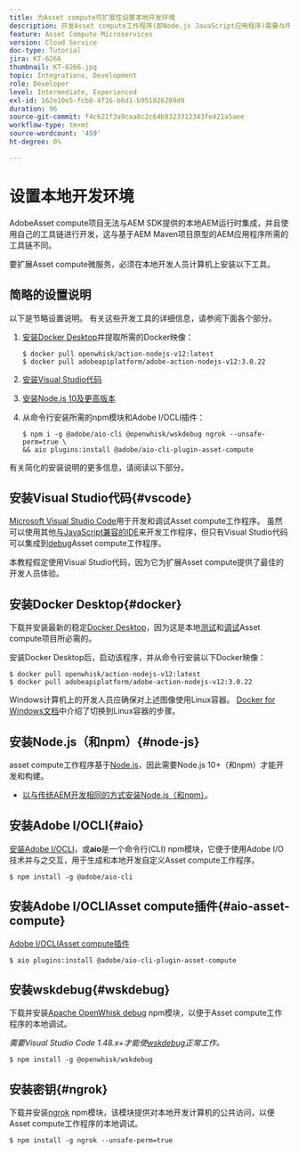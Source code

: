 ```yaml
---
title: 为Asset compute可扩展性设置本地开发环境
description: 开发Asset compute工作程序(即Node.js JavaScript应用程序)需要与传统AEM开发不同的特定开发工具，这些工具从Node.js和各种npm模块到Docker Desktop和Microsoft Visual Studio Code，不一而足。
feature: Asset Compute Microservices
version: Cloud Service
doc-type: Tutorial
jira: KT-6266
thumbnail: KT-6266.jpg
topic: Integrations, Development
role: Developer
level: Intermediate, Experienced
exl-id: 162e10e5-fcb0-4f16-b6d1-b951826209d9
duration: 96
source-git-commit: f4c621f3a9caa8c2c64b8323312343fe421a5aee
workflow-type: tm+mt
source-wordcount: '459'
ht-degree: 0%

---
```


# 设置本地开发环境

AdobeAsset compute项目无法与AEM SDK提供的本地AEM运行时集成，并且使用自己的工具链进行开发，这与基于AEM Maven项目原型的AEM应用程序所需的工具链不同。

要扩展Asset compute微服务，必须在本地开发人员计算机上安装以下工具。

## 简略的设置说明

以下是节略设置说明。 有关这些开发工具的详细信息，请参阅下面各个部分。

1. [安装Docker Desktop](https://www.docker.com/products/docker-desktop)并提取所需的Docker映像：

   ```
   $ docker pull openwhisk/action-nodejs-v12:latest
   $ docker pull adobeapiplatform/adobe-action-nodejs-v12:3.0.22
   ```

1. [安装Visual Studio代码](https://code.visualstudio.com/download)
1. [安装Node.js 10及更高版本](../../local-development-environment/development-tools.md#node-js)
1. 从命令行安装所需的npm模块和Adobe I/OCLI插件：

   ```
   $ npm i -g @adobe/aio-cli @openwhisk/wskdebug ngrok --unsafe-perm=true \
   && aio plugins:install @adobe/aio-cli-plugin-asset-compute
   ```

有关简化的安装说明的更多信息，请阅读以下部分。

## 安装Visual Studio代码{#vscode}

[Microsoft Visual Studio Code](https://code.visualstudio.com/download)用于开发和调试Asset compute工作程序。 虽然可以使用其他[与JavaScript兼容的IDE](../../local-development-environment/development-tools.md#set-up-the-development-ide)来开发工作程序，但只有Visual Studio代码可以集成到[debug](../test-debug/debug.md)Asset compute工作程序。

本教程假定使用Visual Studio代码，因为它为扩展Asset compute提供了最佳的开发人员体验。

## 安装Docker Desktop{#docker}

下载并安装最新的稳定[Docker Desktop](https://www.docker.com/products/docker-desktop)，因为这是本地[测试](../test-debug/test.md)和[调试](../test-debug/debug.md)Asset compute项目所必需的。

安装Docker Desktop后，启动该程序，并从命令行安装以下Docker映像：

```
$ docker pull openwhisk/action-nodejs-v12:latest
$ docker pull adobeapiplatform/adobe-action-nodejs-v12:3.0.22
```

Windows计算机上的开发人员应确保对上述图像使用Linux容器。 [Docker for Windows文档](https://docs.docker.com/docker-for-windows/)中介绍了切换到Linux容器的步骤。

## 安装Node.js（和npm）{#node-js}

asset compute工作程序基于[Node.js](https://nodejs.org/)，因此需要Node.js 10+（和npm）才能开发和构建。

+ [以与传统AEM开发相同的方式安装Node.js（和npm）](../../local-development-environment/development-tools.md#node-js)。

## 安装Adobe I/OCLI{#aio}

[安装Adobe I/OCLI](../../local-development-environment/development-tools.md#aio-cli)，或&#x200B;__aio__&#x200B;是一个命令行(CLI) npm模块，它便于使用Adobe I/O技术并与之交互，用于生成和本地开发自定义Asset compute工作程序。

```
$ npm install -g @adobe/aio-cli
```

## 安装Adobe I/OCLIAsset compute插件{#aio-asset-compute}

[Adobe I/OCLIAsset compute插件](https://github.com/adobe/aio-cli-plugin-asset-compute)

```
$ aio plugins:install @adobe/aio-cli-plugin-asset-compute
```

## 安装wskdebug{#wskdebug}

下载并安装[Apache OpenWhisk debug](https://www.npmjs.com/package/@openwhisk/wskdebug) npm模块，以便于Asset compute工作程序的本地调试。

_需要Visual Studio Code 1.48.x+才能使[wskdebug](#wskdebug)正常工作。_

```
$ npm install -g @openwhisk/wskdebug
```

## 安装密钥{#ngrok}

下载并安装[ngrok](https://www.npmjs.com/package/ngrok) npm模块，该模块提供对本地开发计算机的公共访问，以便Asset compute工作程序的本地调试。

```
$ npm install -g ngrok --unsafe-perm=true
```
